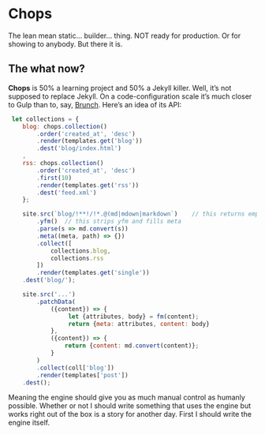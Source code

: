 # Chops
The lean mean static... builder... thing. NOT ready for production. Or for showing to anybody. But there it is.

## The what now?

**Chops** is 50% a learning project and 50% a Jekyll killer. Well, it’s not supposed to replace Jekyll. On a code-configuration scale it’s much closer to Gulp than to, say, [Brunch](http://brunch.io/). Here’s an idea of its API:

```js
 let collections = {
    blog: chops.collection()
        .order('created_at', 'desc')
        .render(templates.get('blog'))
        .dest('blog/index.html')
    ,
    rss: chops.collection()
        .order('created_at', 'desc')
        .first(10)
        .render(templates.get('rss'))
        .dest('feed.xml')
    };

    site.src(`blog/!**!/!*.@(md|mdown|markdown`)    // this returns empty meta and raw content
        .yfm()  // this strips yfm and fills meta
        .parse(s => md.convert(s))
        .meta((meta, path) => {})
        .collect([
            collections.blog,
            collections.rss
        ])
        .render(templates.get('single'))
    .dest('blog/');

    site.src('...')
        .patchData(
            ({content}) => {
                 let {attributes, body} = fm(content);
                 return {meta: attributes, content: body}
            },
            ({content}) => {
                return {content: md.convert(content)};
            }
        )
        .collect(coll['blog'])
        .render(templates['post'])
    .dest();
```

Meaning the engine should give you as much manual control as humanly possible. Whether or not I should write something that uses the engine but works right out of the box is a story for another day. First I should write the engine itself.